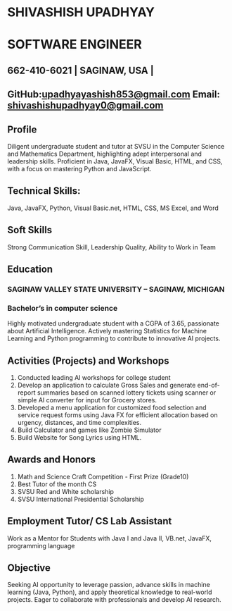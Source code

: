 
#                                                                      SHIVASHISH UPADHYAY
# SOFTWARE ENGINEER

## 662-410-6021 | SAGINAW, USA | 
## GitHub:upadhyayashish853@gmail.com                                  Email: shivashishupadhyay0@gmail.com      

		
## Profile		
Diligent undergraduate student and tutor at SVSU in the Computer Science and Mathematics Department, highlighting adept interpersonal and leadership skills. Proficient in Java, JavaFX, Visual Basic, HTML, and CSS, with a focus on mastering Python and JavaScript.

## Technical Skills:   	
Java, JavaFX, Python, Visual Basic.net, HTML, CSS, MS Excel, and Word

## Soft Skills 
Strong Communication Skill, Leadership Quality, Ability to Work in Team

## Education		
### SAGINAW VALLEY STATE UNIVERSITY – SAGINAW, MICHIGAN
### Bachelor’s in computer science
Highly motivated undergraduate student with a CGPA of 3.65, passionate about Artificial Intelligence. Actively mastering Statistics for Machine Learning and Python programming to contribute to innovative AI projects.

## Activities (Projects) and Workshops	
 1.	Conducted leading AI workshops for college student
 2. Develop an application to calculate Gross Sales and generate end-of-report summaries based on scanned lottery tickets using scanner or simple AI converter for input for Grocery 
      stores.
 3.	Developed a menu application for customized food selection and service request forms using Java FX for efficient allocation based on urgency, distances, and time complexities.
 4.   Build Calculator and games like Zombie Simulator
 5.	Build Website for Song Lyrics using HTML.

## Awards and    Honors	
1.	Math and Science Craft Competition - First Prize (Grade10)
2.	Best Tutor of the month CS
3.	SVSU Red and White scholarship
4.	SVSU International Presidential Scholarship

## Employment		Tutor/ CS Lab Assistant
Work as a Mentor for Students with Java I and Java II, VB.net, JavaFX, programming language

                                       
## Objective 	
Seeking AI opportunity to leverage passion, advance skills in machine learning (Java, Python), and apply theoretical knowledge to real-world projects. Eager to collaborate with professionals and develop AI research.




